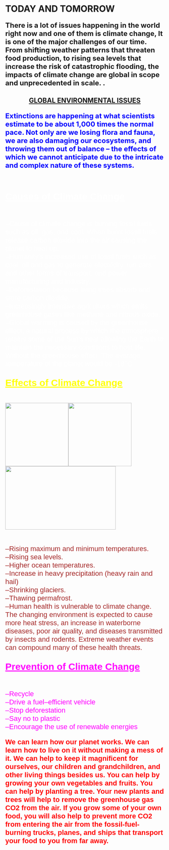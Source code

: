<html>
<head>
<title>Page Title</title>
</head>
<body>
<body bgcolor="wisteria">
<body style= "background: url(https://www.wallpapers13.com/wp-content/uploads/2015/12/Beautiful-Lake-4K-Ultra-HD-wallpape-915x515.jpg); background-size: 100%">
<h1>TODAY AND TOMORROW</h1>
<p><p style="font-size: 22px"> <b>There is a lot of issues happening in the world right now and one of them is climate change, 
It is one of the major challenges of our time. From shifting weather patterns that threaten food production, 
to rising sea levels that increase the risk of catastrophic flooding, the impacts of climate change are global in scope and unprecedented in scale. . </b></p>

<h2> <center> <u> GLOBAL ENVIRONMENTAL ISSUES </h2> </u> </center>  
<p> <font color="blue"> <h3> <p style="font-size: 22px"> Extinctions are happening at what scientists estimate to be about 1,000 times the normal pace. 
Not only are we losing flora and fauna, we are also damaging our ecosystems, and throwing them out of balance – 
the effects of which we cannot anticipate due to the intricate and complex nature of these systems. </h3> </font> </p> <br> 
<p> <font face="arial"> <h3> <p style="font-size: 30px"> <font color="white"> <u>Causes of Climate Change </h3>  </u> 
<p><p style="font-size: 22px"> <font color="white">
 		<br>–Cause of climate change is burning fossil fuels such as oil, gas, and coal. When burnt fossil fuels release carbon dioxide into the air causing the planet to heat up.
            	<br>–Humanity’s increased use of fossil fuels such as coal, oil and gas to generate electricity, run cars and other forms of transport, and power manufacturing and industry. 
        <br>–Deforestation because living trees absorb and store carbon dioxide. 
 <br>–Increasingly intensive agriculture which emits greenhouse gases like methane and nitrous oxide. 
<br>–Global warming is caused by the greenhouse effect, a natural process by which the atmosphere retains some of the Sun's heat allowing the Earth to maintain the necessary conditions to host life. Without the greenhouse effect. The average temperature of the planet would be -18°C.</font></p> 
<p> <h3> <font color="yellow"><p style="font-size: 30px"> <u>Effects of Climate Change </h3> </font> </u>
<br>
<left><img src="https://ypard.net/sites/default/files/blog/climate_change.jpg" height= "200" /></left><left><img src="https://www.fundeps.org/wp-content/uploads/2019/11/V.jpg" height="200" /></left> <left><img src="https://static.independent.co.uk/s3fs-public/thumbnails/image/2019/12/10/19/wildfire-california.jpg?width=640" height= "200" width="350" /></left> 
<font color="brown"><p> <p style="font-size: 22px">  <br>–Rising maximum and minimum temperatures.
<br>–Rising sea levels.
 <br>–Higher ocean temperatures. 
<br>–Increase in heavy precipitation (heavy rain and hail)
 <br>–Shrinking glaciers. 
<br>–Thawing permafrost.
 <br>–Human health is vulnerable to climate change.
 The changing environment is expected to cause more heat stress, an increase in waterborne diseases, poor air quality, and diseases transmitted by insects and rodents. Extreme weather events can compound many of these health threats. </font> </p>
 <p> <h3> <font color="Fuchsia"><p style="font-size: 30px">  <u>Prevention of Climate Change </h3> </u> </p>
<p><p style="font-size: 22px">
<br>–Recycle
<br>–Drive a fuel–efficient vehicle
<br>–Stop deforestation
<br>–Say no to plastic
<br>–Encourage the use of renewable energies  </font>
<p><p style="font-size: 22px"> <font color="red"> <b> We can learn how our planet works. We can learn how to live on it without making a mess of it. 
We can help to keep it magnificent for ourselves, our children and grandchildren, and other living things besides us.
You can help by growing your own vegetables and fruits. You can help by planting a tree. Your new plants and trees will help to remove the greenhouse gas CO2 from the air. If you grow some of your own food, 
you will also help to prevent more CO2 from entering the air from the fossil-fuel-burning trucks, planes, and ships that transport your food to you from far away.</p> </b>

</body bgcolor>
</body>
</html>
